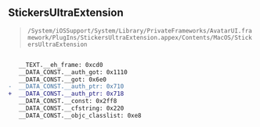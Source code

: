 ## StickersUltraExtension

> `/System/iOSSupport/System/Library/PrivateFrameworks/AvatarUI.framework/PlugIns/StickersUltraExtension.appex/Contents/MacOS/StickersUltraExtension`

```diff

   __TEXT.__eh_frame: 0xcd0
   __DATA_CONST.__auth_got: 0x1110
   __DATA_CONST.__got: 0x6e0
-  __DATA_CONST.__auth_ptr: 0x710
+  __DATA_CONST.__auth_ptr: 0x718
   __DATA_CONST.__const: 0x2ff8
   __DATA_CONST.__cfstring: 0x220
   __DATA_CONST.__objc_classlist: 0xe8

```
